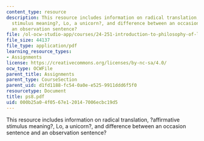 ```yaml
---
content_type: resource
description: This resource includes information on radical translation, ?affirmative
  stimulus meaning?, Lo, a unicorn?, and difference between an occasion sentence and
  an observation sentence?
file: /ol-ocw-studio-app/courses/24-251-introduction-to-philosophy-of-language-spring-2006/000b25a04f0567e120147006ecbc19d5_ps8.pdf
file_size: 44137
file_type: application/pdf
learning_resource_types:
- Assignments
license: https://creativecommons.org/licenses/by-nc-sa/4.0/
ocw_type: OCWFile
parent_title: Assignments
parent_type: CourseSection
parent_uid: d1fd1188-fc54-0a0e-e525-9911ddd6f5f0
resourcetype: Document
title: ps8.pdf
uid: 000b25a0-4f05-67e1-2014-7006ecbc19d5
---
```

This resource includes information on radical translation, ?affirmative stimulus meaning?, Lo, a unicorn?, and difference between an occasion sentence and an observation sentence?